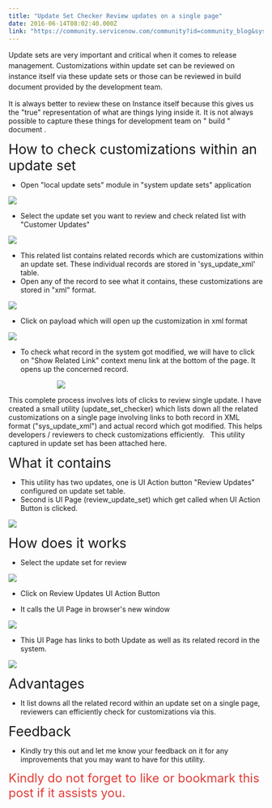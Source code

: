 ```yaml
---
title: "Update Set Checker Review updates on a single page"
date: 2016-06-14T08:02:40.000Z
link: "https://community.servicenow.com/community?id=community_blog&sys_id=9d1deea5dbd0dbc01dcaf3231f96193d"
---
```

<p align="center" style="text-align: left;"><span style="line-height: 1.5; text-align: left;">Update sets are very important and critical when it comes to release management. Customizations within update set can be reviewed on instance itself via these update sets or those can be reviewed in build document provided by the development team. </span></p><p style="text-align: left;">It is always better to review these on Instance itself because this gives us the "true" representation of what are things lying inside it. It is not always possible to capture these things for development team on " build " document .</p><p></p><p><span style="font-size: 20.0pt;">How to check customizations within an update set</span></p><ul style="list-style-type: disc;"><li>Open "local update sets" module in "system update sets" application</li></ul><p></p><p><img   class="image-1 jive-image" src="3c5abc0adb101b04ed6af3231f9619ad.iix" style="max-width: 1200px; max-height: 900px;"/></p><ul style="list-style-type: disc;"><li>Select the update set you want to review and check related list with "Customer Updates"</li></ul><p></p><p><img   class="image-2 jive-image" src="80a65402dbd817049c9ffb651f9619b7.iix" style="max-width: 1200px; max-height: 900px;"/></p><p></p><ul style="list-style-type: disc;"><li>This related list contains related records which are customizations within an update set. These individual records are stored in 'sys_update_xml' table.</li><li>Open any of the record to see what it contains, these customizations are stored in "xml" format.</li></ul><p></p><p><img   class="image-3 jive-image" src="3a46bb71db90d3049c9ffb651f96193a.iix" style="max-width: 1200px; max-height: 900px;"/></p><ul style="list-style-type: disc;"><li>Click on payload which will open up the customization in xml format</li></ul><p></p><p><img   class="jive-image image-4" src="0bdcdd46dbd8130468c1fb651f9619c3.iix" style="max-width: 1200px; max-height: 900px;"/></p><ul style="list-style-type: disc;"><li>To check what record in the system got modified, we will have to click on "Show Related Link" context menu link at the bottom of the page. It opens up the concerned record.</li></ul><p></p><p style="margin-left: 1.0in;"><img   class="image-5 jive-image" src="2e873842db9cdfc03eb27a9e0f9619f8.iix" style="max-width: 1200px; max-height: 900px;"/></p><p></p><p>This complete process involves lots of clicks to review single update. I have created a small utility (update_set_checker) which lists down all the related customizations on a single page involving links to both record in XML format ("sys_update_xml") and actual record which got modified. This helps developers / reviewers to check customizations efficiently.   This utility captured in update set has been attached here.</p><p></p><p></p><p></p><p><span style="font-size: 20.0pt;">What it contains</span></p><ul style="list-style-type: disc;"><li>This utility has two updates, one is UI Action button "Review Updates" configured on update set table.</li><li>Second is UI Page (review_update_set) which get called when UI Action Button is clicked.</li></ul><p></p><p></p><p><img   class="image-6 jive-image" src="703b3b39db90db048c8ef4621f9619c2.iix" style="max-width: 1200px; max-height: 900px;"/></p><p></p><p><span style="font-size: 20.0pt;">How does it works</span></p><ul style="list-style-type: disc;"><li>Select the update set for review</li></ul><p><img   class="image-7 jive-image" src="536d554adbd8130468c1fb651f96196e.iix" style="max-width: 1200px; max-height: 900px;"/></p><ul style="list-style-type: disc;"><li>Click on Review Updates UI Action Button</li></ul><p></p><p></p><ul style="list-style-type: disc;"><li>It calls the UI Page in browser's new window</li></ul><p></p><p><img   class="jive-image image-8" src="195afccadbd89304b322f4621f9619fc.iix" style="max-width: 1200px; max-height: 900px;"/></p><ul style="list-style-type: disc;"><li>This UI Page has links to both Update as well as its related record in the system.</li></ul><p></p><p><img   class="image-9 jive-image" src="78a6d046db9817041dcaf3231f961980.iix" style="max-width: 1200px; max-height: 900px;"/></p><p><span style="font-size: 20.0pt;">Advantages</span></p><ul style="list-style-type: disc;"><li>It list downs all the related record within an update set on a single page, reviewers can efficiently check for customizations via this.</li></ul><p></p><p></p><p><span style="font-size: 20.0pt;">Feedback</span></p><ul style="list-style-type: disc;"><li>Kindly try this out and let me know your feedback on it for any improvements that you may want to have for this utility.</li></ul><p></p><p><span style="font-size: 18pt; color: #e23d39;">Kindly do not forget to like or bookmark this post if it assists you.</span></p>